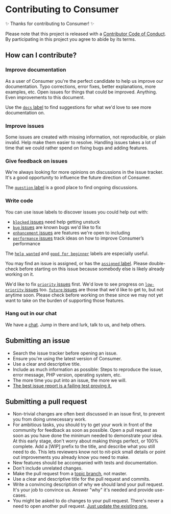 # Contributing to Consumer

✨ Thanks for contributing to Consumer! ✨

Please note that this project is released with a [Contributor Code of Conduct](code-of-conduct.md). By participating in this project you agree to abide by its terms.

## How can I contribute?

### Improve documentation

As a user of Consumer you're the perfect candidate to help us improve our documentation. Typo corrections, error fixes, better explanations, more examples, etc. Open issues for things that could be improved. Anything. Even improvements to this document.

Use the [`docs` label](https://github.com/molovo/consumer/labels/docs) to find suggestions for what we'd love to see more documentation on.

### Improve issues

Some issues are created with missing information, not reproducible, or plain invalid. Help make them easier to resolve. Handling issues takes a lot of time that we could rather spend on fixing bugs and adding features.

### Give feedback on issues

We're always looking for more opinions on discussions in the issue tracker. It's a good opportunity to influence the future direction of Consumer.

The [`question` label](https://github.com/molovo/consumer/labels/question) is a good place to find ongoing discussions.

### Write code

You can use issue labels to discover issues you could help out with:

* [`blocked` issues](https://github.com/molovo/consumer/labels/blocked) need help getting unstuck
* [`bug` issues](https://github.com/molovo/consumer/labels/bug) are known bugs we'd like to fix
* [`enhancement` issues](https://github.com/molovo/consumer/labels/enhancement) are features we're open to including
* [`performance` issues](https://github.com/molovo/consumer/labels/performance) track ideas on how to improve Consumer’s performance

The [`help wanted`](https://github.com/molovo/consumer/labels/help%20wanted) and [`good for beginner`](https://github.com/molovo/consumer/labels/good%20for%20beginner) labels are especially useful.

You may find an issue is assigned, or has the [`assigned` label](https://github.com/molovo/consumer/labels/assigned). Please double-check before starting on this issue because somebody else is likely already working on it.

We'd like to fix [`priority` issues](https://github.com/molovo/consumer/labels/priority) first. We'd love to see progress on [`low-priority` issues](https://github.com/molovo/consumer/labels/low%20priority) too. [`future` issues](https://github.com/molovo/consumer/labels/future) are those that we'd like to get to, but not anytime soon. Please check before working on these since we may not yet want to take on the burden of supporting those features.

### Hang out in our chat

We have a [chat](https://gitter.im/molovo/consumer). Jump in there and lurk, talk to us, and help others.

## Submitting an issue

- Search the issue tracker before opening an issue.
- Ensure you're using the latest version of Consumer.
- Use a clear and descriptive title.
- Include as much information as possible: Steps to reproduce the issue, error message, PHP version, operating system, etc.
- The more time you put into an issue, the more we will.
- [The best issue report is a failing test proving it.](https://twitter.com/sindresorhus/status/579306280495357953)

## Submitting a pull request

- Non-trivial changes are often best discussed in an issue first, to prevent you from doing unnecessary work.
- For ambitious tasks, you should try to get your work in front of the community for feedback as soon as possible. Open a pull request as soon as you have done the minimum needed to demonstrate your idea. At this early stage, don't worry about making things perfect, or 100% complete. Add a [WIP] prefix to the title, and describe what you still need to do. This lets reviewers know not to nit-pick small details or point out improvements you already know you need to make.
- New features should be accompanied with tests and documentation.
- Don't include unrelated changes.
- Make the pull request from a [topic branch](https://github.com/dchelimsky/rspec/wiki/Topic-Branches), not master.
- Use a clear and descriptive title for the pull request and commits.
- Write a convincing description of why we should land your pull request. It's your job to convince us. Answer "why" it's needed and provide use-cases.
- You might be asked to do changes to your pull request. There's never a need to open another pull request. [Just update the existing one.](https://github.com/RichardLitt/docs/blob/master/amending-a-commit-guide.md)